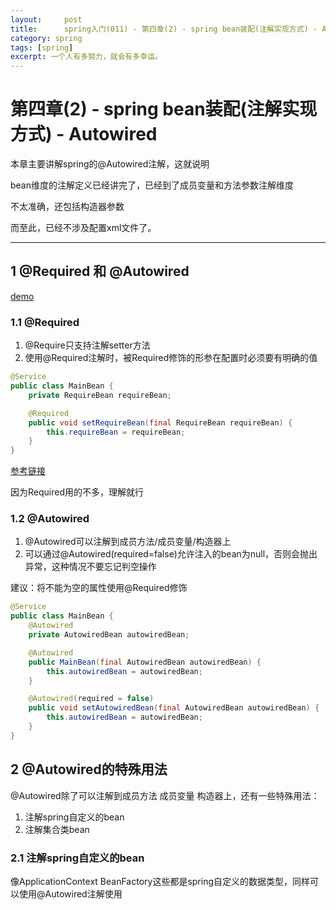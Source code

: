 ```yaml
---
layout:     post
title:      spring入门(011) - 第四章(2) - spring bean装配(注解实现方式) - Autowired
category: spring
tags: [spring]
excerpt: 一个人有多努力，就会有多幸运。
---
```


第四章(2) - spring bean装配(注解实现方式) - Autowired
=======================================

本章主要讲解spring的@Autowired注解，这就说明

bean维度的注解定义已经讲完了，已经到了成员变量和方法参数注解维度

不太准确，还包括构造器参数

而至此，已经不涉及配置xml文件了。

--------------------------------------

1 @Required 和 @Autowired
---------------------------------------

[demo](https://github.com/hunzino1/spring_round_one/tree/master/muke/chapter4_autowired)

### 1.1 @Required

1. @Require只支持注解setter方法
2. 使用@Required注解时，被Required修饰的形参在配置时必须要有明确的值

```java
@Service
public class MainBean {
    private RequireBean requireBean;

    @Required
    public void setRequireBean(final RequireBean requireBean) {
        this.requireBean = requireBean;
    }
}
```
[参考链接](https://wiki.jikexueyuan.com/project/spring/annotation-based-configuration/spring-required-annotation.html)

因为Required用的不多，理解就行


### 1.2 @Autowired

1. @Autowired可以注解到成员方法/成员变量/构造器上
2. 可以通过@Autowired(required=false)允许注入的bean为null，否则会抛出异常，这种情况不要忘记判空操作

建议：将不能为空的属性使用@Required修饰

```java
@Service
public class MainBean {
    @Autowired
    private AutowiredBean autowiredBean;

    @Autowired
    public MainBean(final AutowiredBean autowiredBean) {
        this.autowiredBean = autowiredBean;
    }

    @Autowired(required = false)
    public void setAutowiredBean(final AutowiredBean autowiredBean) {
        this.autowiredBean = autowiredBean;
    }
}
```

2 @Autowired的特殊用法
-------------------------------------------

@Autowired除了可以注解到成员方法 成员变量 构造器上，还有一些特殊用法：

1. 注解spring自定义的bean
2. 注解集合类bean

### 2.1 注解spring自定义的bean

像ApplicationContext BeanFactory这些都是spring自定义的数据类型，同样可以使用@Autowired注解使用

```java

```
